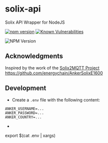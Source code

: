 # solix-api

Solix API Wrapper for NodeJS

[![npm version](https://badge.fury.io/js/@t21n%2Fsolix-api.svg)](https://www.npmjs.com/package/@t21n/solix-api)
[![Known Vulnerabilities](https://snyk.io/test/github/t21n/solix-api/badge.svg)](https://snyk.io/test/github/t21n/solix-api)

![NPM Version](https://img.shields.io/npm/v/%40t21n%2Fsolix-api)

<!-- ACKNOWLEDGMENTS -->
## Acknowledgments

Inspired by the work of the [Solix2MQTT Project](https://github.com/tomquist/solix2mqtt)
https://github.com/energychain/AnkerSolixE1600


## Development

* Create a `.env` file with the following content:
```
ANKER_USERNAME=...
ANKER_PASSWORD=...
ANKER_COUNTRY=...
```
*
export $(cat .env | xargs)
